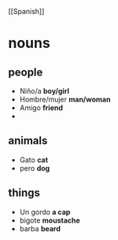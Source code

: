[[Spanish]]
# nouns
## people
- Niño/a **boy/girl**
- Hombre/mujer **man/woman**
- Amigo **friend**
- 
## animals
- Gato **cat**
- pero **dog**
## things
- Un gordo **a cap**
- bigote **moustache**
- barba **beard**
